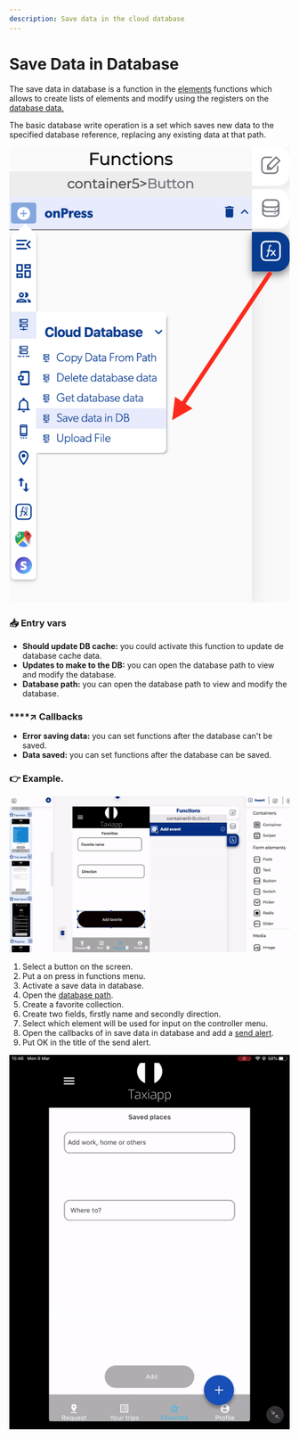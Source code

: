 ```yaml
---
description: Save data in the cloud database
---
```


# Save Data in Database

The save data in database is a function in the [elements](../elements/) functions which allows to create lists of elements and modify using the registers on the [database data.](../../database/) 

The basic database write operation is a set which saves new data to the specified database reference, replacing any existing data at that path.

![](../../../.gitbook/assets/captura-de-pantalla-2020-02-10-a-la-s-11.43.06.png)

### 📥 Entry vars <a id="entry-vars"></a>

* **Should update DB cache:** you could activate this function to update de database cache data.
* **Updates to make to the DB:** you can open the database path to view and modify the database.
* **Database path:** you can open the database path to view and modify the database.

### \*\*\*\*↗ **Callbacks**

* **Error saving data:** you can set functions after the database can't be saved.
* **Data saved:** you can set functions after the database can be saved. 

### 👉 Example.  <a id="examples"></a>

![](../../../.gitbook/assets/ezgif.com-video-to-gif-28.gif)

1. Select a button on the screen.
2. Put a on press in functions menu.
3. Activate a save data in database.
4. Open the [database path](../../database/database-editor/open-database-editor.md).
5. Create a favorite collection.
6. Create two fields, firstly name and secondly direction.
7. Select which element will be used for input on the controller menu.
8. Open the callbacks of in save data in database and add a [send alert](../notifications/send-alert.md).
9. Put OK in the title of the send alert.

![](../../../.gitbook/assets/ezgif.com-video-to-gif-3%20%284%29.gif)

